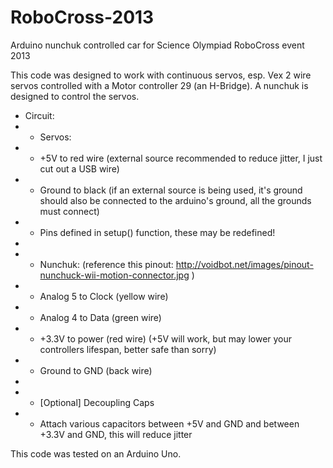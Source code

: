 RoboCross-2013
==============

Arduino nunchuk controlled car for Science Olympiad RoboCross event 2013

This code was designed to work with continuous servos, esp. Vex 2 wire servos controlled with a Motor controller 29 (an H-Bridge).
A nunchuk is designed to control the servos.

 * Circuit:
 * * Servos:
 *   * +5V to red wire (external source recommended to reduce jitter, I just cut out a USB wire)
 *   * Ground to black (if an external source is being used, it's ground should also be connected to the arduino's ground, all the grounds must connect)
 *   * Pins defined in setup() function, these may be redefined!
 *
 * * Nunchuk: (reference this pinout: http://voidbot.net/images/pinout-nunchuck-wii-motion-connector.jpg )
 *   * Analog 5 to Clock (yellow wire)
 *   * Analog  4 to Data (green wire)
 *   * +3.3V to power (red wire) (+5V will work, but may lower your controllers lifespan, better safe than sorry)
 *   * Ground to GND (back wire)
 *
 * * [Optional] Decoupling Caps
 *   * Attach various capacitors between +5V and GND and between +3.3V and GND, this will reduce jitter

This code was tested on an Arduino Uno.
